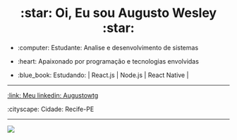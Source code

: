 <h1 align="center">:star: Oi, Eu sou Augusto Wesley :star:</h1>
<ul>
  <li><p>:computer: Estudante: Analise e desenvolvimento de sistemas<p></li>
  <li><p>:heart: Apaixonado por programação e tecnologias envolvidas </p></li>
  <li><p>:blue_book: Estudando: | React.js | Node.js | React Native | </p></li>
</ul>
<hr>
<div>
  <a href="https://www.linkedin.com/in/augustowtg/">:link: Meu linkedin: Augustowtg<a>
  <p>:cityscape: Cidade: Recife-PE<p>
<div>
<hr>
<div>
  <img src="https://github-readme-stats.vercel.app/api/top-langs/?username=augustowtg&theme=vue-dark"/>
<div>
